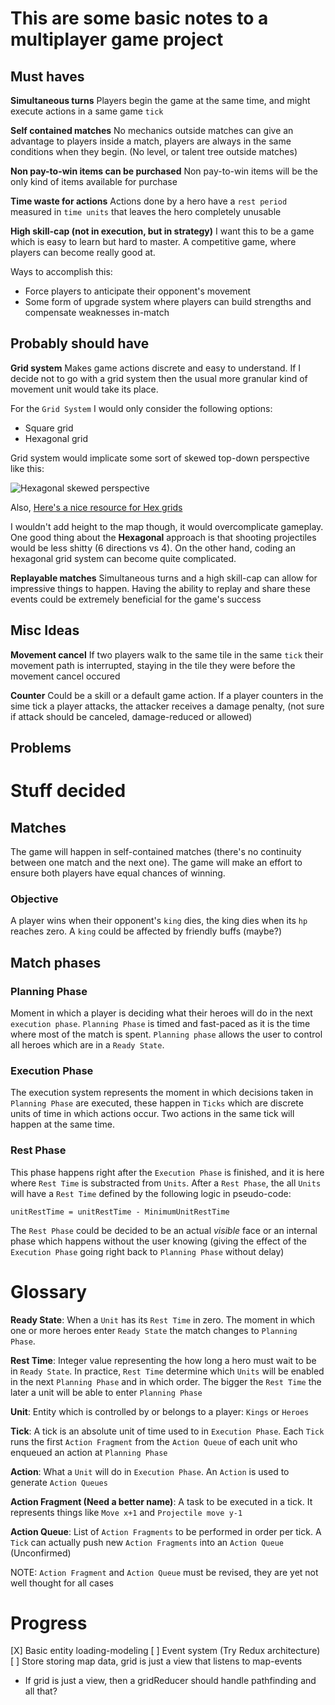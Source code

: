# This are some basic notes to a multiplayer game project

## Must haves

**Simultaneous turns**
Players begin the game at the same time, and might execute actions in a same game `tick`

**Self contained matches**
No mechanics outside matches can give an advantage to players inside a match, players are always in the same conditions
when they begin. (No level, or talent tree outside matches)

**Non pay-to-win items can be purchased**
Non pay-to-win items will be the only kind of items available for purchase

**Time waste for actions**
Actions done by a hero have a `rest period` measured in `time units` that leaves the hero completely unusable

**High skill-cap (not in execution, but in strategy)**
I want this to be a game which is easy to learn but hard to master. A competitive game, where players can become really
good at.

Ways to accomplish this:
- Force players to anticipate their opponent's movement
- Some form of upgrade system where players can build strengths and compensate weaknesses in-match


## Probably should have

**Grid system**
Makes game actions discrete and easy to understand. If I decide not to go with a grid system then the usual more granular
kind of movement unit would take its place.

For the `Grid System` I would only consider the following options:
- Square grid
- Hexagonal grid

Grid system would implicate some sort of skewed top-down perspective like this:

![Hexagonal skewed perspective](http://i.stack.imgur.com/fplfg.jpg)

Also, [Here's a nice resource for Hex grids](http://www.redblobgames.com/grids/hexagons/)

I wouldn't add height to the map though, it would overcomplicate gameplay. One good thing about the **Hexagonal** approach
is that shooting projectiles would be less shitty (6 directions vs 4). On the other hand, coding an hexagonal grid system can
become quite complicated.

**Replayable matches**
Simultaneous turns and a high skill-cap can allow for impressive things to happen. Having the ability to replay and share
these events could be extremely beneficial for the game's success

## Misc Ideas
**Movement cancel**
If two players walk to the same tile in the same `tick` their movement path is interrupted, staying in the tile they were
before the movement cancel occured

**Counter**
Could be a skill or a default game action. If a player counters in the sime tick a player attacks, the attacker receives
a damage penalty, (not sure if attack should be canceled, damage-reduced or allowed)


## Problems
<Fill here reasons why some idea might not work or cause problems>




# Stuff decided

## Matches
The game will happen in self-contained matches (there's no continuity between one match and the next one). The game will make an effort to ensure both players have equal chances of winning.

### Objective
A player wins when their opponent's `king` dies, the king dies when its `hp` reaches zero. A `king` could be affected
by friendly buffs (maybe?)



## Match phases

### Planning Phase
Moment in which a player is deciding what their heroes will do in the next `execution phase`.
`Planning Phase` is timed and fast-paced as it is the time where most of the match is spent. `Planning phase` allows the user to control all heroes which are in a `Ready State`.

### Execution Phase
The execution system represents the moment in which decisions taken in `Planning Phase` are executed, these happen in `Ticks`
which are discrete units of time in which actions occur. Two actions in the same tick will happen at the same time.

### Rest Phase
This phase happens right after the `Execution Phase` is finished, and it is here where `Rest Time` is substracted from
`Units`. After a `Rest Phase`, the all `Units` will have a `Rest Time` defined by the following logic in pseudo-code:

```
unitRestTime = unitRestTime - MinimumUnitRestTime
```

The `Rest Phase` could be decided to be an actual *visible* face or an internal phase which happens without the user knowing (giving the effect of the `Execution Phase` going right back to `Planning Phase` without delay)



# Glossary
**Ready State**: When a `Unit` has its `Rest Time` in zero. The moment in which one or more heroes enter `Ready State`
the match changes to `Planning Phase`.

**Rest Time**: Integer value representing the how long a hero must wait to be in `Ready State`. In practice, `Rest Time` determine which `Units` will be enabled in the next `Planning Phase` and in which order. The bigger the `Rest Time` the later a unit will be able to enter `Planning Phase`

**Unit**: Entity which is controlled by or belongs to a player: `Kings` or `Heroes`

**Tick**: A tick is an absolute unit of time used to in `Execution Phase`. Each `Tick` runs the first `Action Fragment` from the `Action Queue` of each unit who enqueued an action at `Planning Phase`

**Action**: What a `Unit` will do in `Execution Phase`. An `Action` is used to generate `Action Queues`

**Action Fragment (Need a better name)**: A task to be executed in a tick. It represents things like `Move x+1` and `Projectile move y-1`

**Action Queue**: List of `Action Fragments` to be performed in order per tick. A `Tick` can actually push new `Action Fragments` into an `Action Queue` (Unconfirmed)


NOTE: `Action Fragment` and `Action Queue` must be revised, they are yet not well thought for all cases


# Progress

[X] Basic entity loading-modeling
[ ] Event system (Try Redux architecture)
[ ] Store storing map data, grid is just a view that listens to map-events

- If grid is just a view, then a gridReducer should handle pathfinding and all that?
